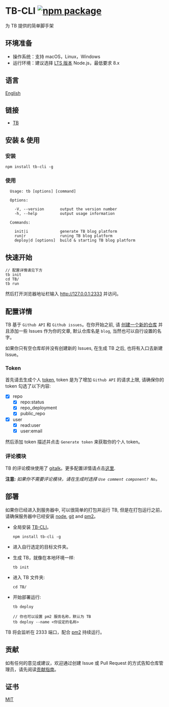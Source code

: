 # TB-CLI [![npm package](https://img.shields.io/npm/v/tb-cli.svg)](https://www.npmjs.com/package/tb-cli)

为 TB 提供的简单脚手架

## 环境准备

* 操作系统：支持 macOS，Linux，Windows
* 运行环境：建议选择 [LTS 版本](https://nodejs.org/zh-cn/) Node.js，最低要求 8.x

## 语言

[English](README.md)

## 链接

* [TB](https://github.com/TB-blog/TB)


## 安装 & 使用

### 安装

```shell
npm install tb-cli -g
```

### 使用

```shell
  Usage: tb [options] [command]

  Options:

    -V, --version       output the version number
    -h, --help          output usage information

  Commands:

    init|i              generate TB blog platform
    run|r               runing TB blog platform
    deploy|d [options]  build & starting TB blog platform
```
## 快速开始

```shell
// 配置详情请见下方
tb init
cd TB/
tb run
```
然后打开浏览器地址栏输入 http://127.0.0.1:2333 并访问。

## 配置详情

TB 基于 `Github API` 和 `Github issues`。在你开始之前, 请 [创建一个新的仓库](https://github.com/new) 并且添加一些 Issues 作为你的文章, 默认仓库名是 `blog`, 当然也可以自行设置的名字。

如果你只有空仓库却并没有创建新的 Issues, 在生成 TB 之后, 也将有入口去新建 Issue。

### Token

首先请去生成个人 [token](https://github.com/settings/tokens/new), token 是为了增加 `Github API` 的请求上限, 请确保你的 token 勾选了以下内容:

* [x] repo
    * [x] repo:status
    * [x] repo_deployment
    * [x] public_repo
* [x] user
    * [x] read:user
    * [x] user:email

然后添加 token 描述并点击 `Generate token` 来获取你的个人 token。

### 评论模块

TB 的评论模块使用了 [gitalk](https://github.com/gitalk/gitalk)。更多配置详情请点击[这里](https://github.com/gitalk/gitalk).

**注意:** *如果你不需要评论模块，请在生成时选择 `Use comment component? No`。*

## 部署

如果你已经进入到服务器中, 可以很简单的打包并运行 TB, 但是在打包运行之前，请确保服务器中已经安装 [node](https://nodejs.org/), [git](https://git-scm.com/) and [pm2](https://pm2.keymetrics.io/)。

* 全局安装 [TB-CLI](https://github.com/TB-blog/TB-CLI)。

    ```shell
    npm install tb-cli -g
    ```

* 进入自行选定的目标文件夹。
* 生成 TB，就像在本地环境一样:

    ```shell
    tb init
    ```

* 进入 TB 文件夹:

    ```shell
    cd TB/
    ```

* 开始部署运行:

    ```shell
    tb deploy

    // 你也可以设置 pm2 服务名称，默认为 TB
    tb deploy --name <你设定的名称>
    ```

TB 将会监听在 2333 端口，配合 [pm2](https://pm2.keymetrics.io/) 持续运行。

## 贡献

如有任何的意见或建议，欢迎通过创建 Issue 或 Pull Request 的方式告知仓库管理员，请先阅读[贡献指南](CONTRIBUTING.md)。

## 证书

[MIT](LICENSE)
